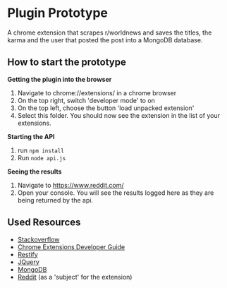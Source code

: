 # Plugin Prototype
A chrome extension that scrapes r/worldnews and saves the titles, the karma and the user that posted the post into a MongoDB database. 

## How to start the prototype
**Getting the plugin into the browser**
1. Navigate to chrome://extensions/ in a chrome browser
2. On the top right, switch 'developer mode' to on
3. On the top left, choose the button 'load unpacked extension'
4. Select this folder. You should now see the extension in the list of your extensions.

**Starting the API**
1. run `npm install`
2. Run `node api.js`

**Seeing the results**
1. Navigate to https://www.reddit.com/ 
2. Open your console. You will see the results logged here as they are being returned by the api. 

## Used Resources
* [Stackoverflow](https://stackoverflow.com/)
* [Chrome Extensions Developer Guide](https://developer.chrome.com/extensions/devguide)
* [Restify](http://restify.com/docs/home/)
* [JQuery](https://jquery.com/)
* [MongoDB](https://www.mongodb.com/)
* [Reddit](https://www.reddit.com) (as a 'subject' for the extension)